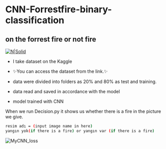 # CNN-Forrestfire-binary-classification
##  on the forrest fire or not fire

[![N|Solid](https://upload.wikimedia.org/wikipedia/commons/7/7c/Kaggle_logo.png)](https://www.kaggle.com/datasets/elikplim/forest-fires-data-set?select=forestfires.csv)

- I take dataset on the Kaggle
- ✨You can access the dataset from the link.✨


- data were divided into folders as 20% and 80% as test and training.
- data read and saved in accordance with the model
- model trained with CNN



When we run Decision.py  it shows us whether there is a fire in the picture we give.

```sh
resim adı = (input image name in here)
yangın yok(if there is a fire) or yangın var (if there is a fire)
```


![MyCNN_loss](https://user-images.githubusercontent.com/70944477/204087719-4991b02f-8971-4f5a-97f0-8be13b08f470.png)
